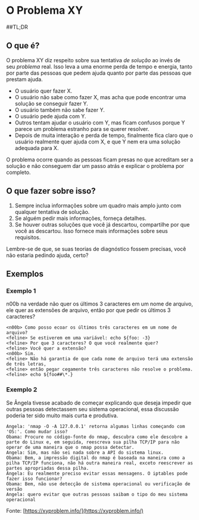 # O Problema XY

##TL;DR

## O que é?

O problema XY diz respeito sobre sua tentativa _de solução_ ao invés de seu _problema_ real. Isso leva a uma enorme perda de tempo e energia, tanto por parte das pessoas que pedem ajuda quanto por parte das pessoas que prestam ajuda.

*   O usuário quer fazer X.
*   O usuário não sabe como fazer X, mas acha que pode encontrar uma solução se conseguir fazer Y.
*   O usuário também não sabe fazer Y.
*   O usuário pede ajuda com Y.
*   Outros tentam ajudar o usuário com Y, mas ficam confusos porque Y parece um problema estranho para se querer resolver.
*   Depois de muita interação e perda de tempo, finalmente fica claro que o usuário realmente quer ajuda com X, e que Y nem era uma solução adequada para X.

O problema ocorre quando as pessoas ficam presas no que acreditam ser a solução e não conseguem dar um passo atrás e explicar o problema por completo.

## O que fazer sobre isso?

1.  Sempre inclua informações sobre um quadro mais amplo junto com qualquer tentativa de solução.
2.  Se alguém pedir mais informações, forneça detalhes.
3.  Se houver outras soluções que você já descartou, compartilhe por que você as descartou. Isso fornece mais informações sobre seus requisitos.

Lembre-se de que, se suas teorias de diagnóstico fossem precisas, você não estaria pedindo ajuda, certo?

## Exemplos

### Exemplo 1

n00b na verdade não quer os últimos 3 caracteres em um nome de arquivo, ele quer as extensões de arquivo, então por que pedir os últimos 3 caracteres?

```text
<n00b> Como posso ecoar os últimos três caracteres em um nome de arquivo?  
<feline> Se estiverem em uma variável: echo ${foo: -3}  
<feline> Por que 3 caracteres? O que você realmente quer?  
<feline> Você quer a extensão?  
<n00b> Sim.  
<feline> Não há garantia de que cada nome de arquivo terá uma extensão de três letras,  
<feline> então pegar cegamente três caracteres não resolve o problema.  
<feline> echo ${foo##\*.}
```

### Exemplo 2

Se Ângela tivesse acabado de começar explicando que deseja impedir que outras pessoas detectassem seu sistema operacional, essa discussão poderia ter sido muito mais curta e produtiva.

```text
Angela: 'nmap -O -A 127.0.0.1' retorna algumas linhas começando com 'OS:'. Como mudar isso?  
Obama: Procure no código-fonte do nmap, descubra como ele descobre a parte do Linux e, em seguida, reescreva sua pilha TCP/IP para não operar de uma maneira que o nmap possa detectar.  
Angela: Sim, mas não sei nada sobre a API do sistema linux.  
Obama: Bem, a impressão digital do nmap é baseada na maneira como a pilha TCP/IP funciona, não há outra maneira real, exceto reescrever as partes apropriadas dessa pilha.  
Ângela: Eu realmente preciso evitar essas mensagens. O iptables pode fazer isso funcionar?  
Obama: Bem, não use detecção de sistema operacional ou verificação de versão  
Angela: quero evitar que outras pessoas saibam o tipo do meu sistema operacional  
```
  
Fonte: [https://xyproblem.info/](https://xyproblem.info/)